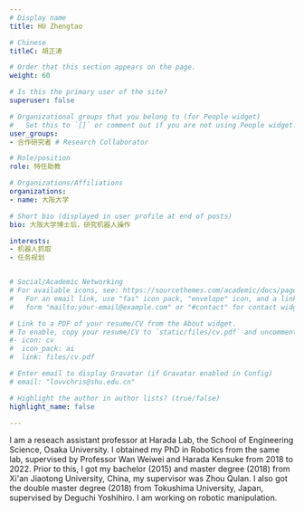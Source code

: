 ```yaml
---
# Display name
title: HU Zhengtao

# Chinese
titleC: 胡正涛

# Order that this section appears on the page.
weight: 60

# Is this the primary user of the site?
superuser: false

# Organizational groups that you belong to (for People widget)
#   Set this to `[]` or comment out if you are not using People widget.
user_groups:
- 合作研究者 # Research Collaborator

# Role/position
role: 特任助教

# Organizations/Affiliations
organizations:
- name: 大阪大学

# Short bio (displayed in user profile at end of posts)
bio: 大阪大学博士后，研究机器人操作

interests:
- 机器人抓取
- 任务规划


# Social/Academic Networking
# For available icons, see: https://sourcethemes.com/academic/docs/page-builder/#icons
#   For an email link, use "fas" icon pack, "envelope" icon, and a link in the
#   form "mailto:your-email@example.com" or "#contact" for contact widget.

# Link to a PDF of your resume/CV from the About widget.
# To enable, copy your resume/CV to `static/files/cv.pdf` and uncomment the lines below.
#- icon: cv
#  icon_pack: ai
#  link: files/cv.pdf

# Enter email to display Gravatar (if Gravatar enabled in Config)
# email: "lovvchris@shu.edu.cn"

# Highlight the author in author lists? (true/false)
highlight_name: false

---
```


I am a reseach assistant professor at Harada Lab, the School of Engineering Science, Osaka University. I obtained my PhD in Robotics from the same lab, supervised by Professor Wan Weiwei and Harada Kensuke from 2018 to 2022. Prior to this, I got my bachelor (2015) and master degree (2018) from Xi'an Jiaotong University, China, my supervisor was Zhou Qulan. I also got the double master degree (2018) from Tokushima University, Japan, supervised by Deguchi Yoshihiro. I am working on robotic manipulation.